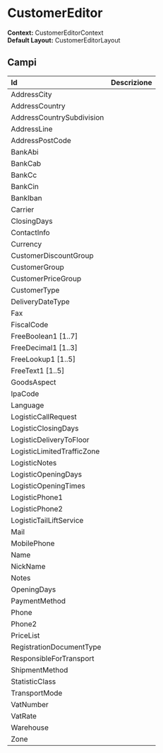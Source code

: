 # CustomerEditor

  
 **Context:** CustomerEditorContext   
 **Default Layout:** CustomerEditorLayout

## Campi

| Id | Descrizione |
| :--- | :--- |
| AddressCity |  |
| AddressCountry |  |
| AddressCountrySubdivision |  |
| AddressLine |  |
| AddressPostCode |  |
| BankAbi |  |
| BankCab |  |
| BankCc |  |
| BankCin |  |
| BankIban |  |
| Carrier |  |
| ClosingDays |  |
| ContactInfo |  |
| Currency |  |
| CustomerDiscountGroup |  |
| CustomerGroup |  |
| CustomerPriceGroup |  |
| CustomerType |  |
| DeliveryDateType |  |
| Fax |  |
| FiscalCode |  |
| FreeBoolean1 \[1..7\] |  |
| FreeDecimal1 \[1..3\] |  |
| FreeLookup1 \[1..5\] |  |
| FreeText1 \[1..5\] |  |
| GoodsAspect |  |
| IpaCode |  |
| Language |  |
| LogisticCallRequest |  |
| LogisticClosingDays |  |
| LogisticDeliveryToFloor |  |
| LogisticLimitedTrafficZone |  |
| LogisticNotes |  |
| LogisticOpeningDays |  |
| LogisticOpeningTimes |  |
| LogisticPhone1 |  |
| LogisticPhone2 |  |
| LogisticTailLiftService |  |
| Mail |  |
| MobilePhone |  |
| Name |  |
| NickName |  |
| Notes |  |
| OpeningDays |  |
| PaymentMethod |  |
| Phone |  |
| Phone2 |  |
| PriceList |  |
| RegistrationDocumentType |  |
| ResponsibleForTransport |  |
| ShipmentMethod |  |
| StatisticClass |  |
| TransportMode |  |
| VatNumber |  |
| VatRate |  |
| Warehouse |  |
| Zone |  |

